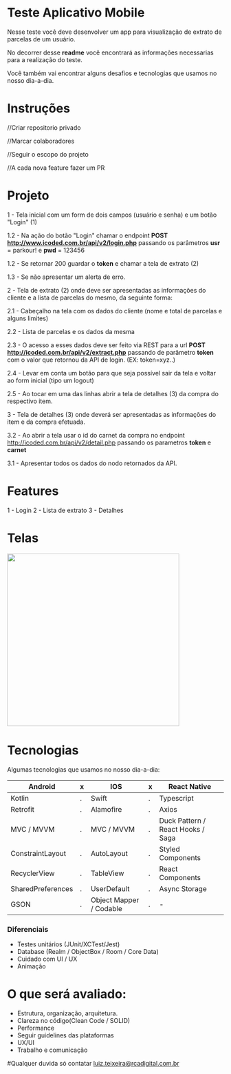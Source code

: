 # Teste Aplicativo Mobile
Nesse teste você deve desenvolver um app para visualização de extrato de parcelas de um usuário.

No decorrer desse **readme** você encontrará as informações necessarias para a realização do teste.

Você também vai encontrar alguns desafios e tecnologias que usamos no nosso dia-a-dia.

# Instruções
//Criar repositorio privado

//Marcar colaboradores

//Seguir o escopo do projeto

//A cada nova feature fazer um PR

# Projeto
 1 - Tela inicial com um form de dois campos (usuário e senha) e um botão "Login" (1)
 
   1.2 - Na ação do botão "Login" chamar o endpoint **POST http://www.icoded.com.br/api/v2/login.php** passando os parâmetros **usr** = parkour! e **pwd** = 123456
   
   1.2 - Se retornar 200 guardar o **token** e chamar a tela de extrato (2) 
   
   1.3 - Se não apresentar um alerta de erro.
   
 2 - Tela de extrato (2) onde deve ser apresentadas as informações do cliente e a lista de parcelas do mesmo, da seguinte forma: 
 
   2.1 - Cabeçalho na tela com os dados do cliente (nome e total de parcelas e alguns limites) 
   
   2.2 - Lista de parcelas e os dados da mesma 
   
   2.3 - O acesso a esses dados deve ser feito via REST para a url **POST http://icoded.com.br/api/v2/extract.php** passando de parâmetro **token** com o valor que retornou da API de login. (EX: token=xyz..)
   
   2.4 - Levar em conta um botão para que seja possível sair da tela e voltar ao form inicial (tipo um logout)
   
   2.5 - Ao tocar em uma das linhas abrir a tela de detalhes (3) da compra do respectivo item.
   
 3 - Tela de detalhes (3) onde deverá ser apresentadas as informações do item e da compra efetuada.
 
   3.2 - Ao abrir a tela usar o id do carnet da compra no endpoint http://icoded.com.br/api/v2/detail.php passando os parametros **token** e **carnet**
   
   3.1 - Apresentar todos os dados do nodo retornados da API.

# Features
1 - Login
2 - Lista de extrato
3 - Detalhes

# Telas

<p align="left">
  <p>
    <img src="http://icoded.com.br/faca-um-app/img/test_flow.png" alt="" data-canonical-src="http://icoded.com.br/faca-um-app/img/test_flow.png" height="400" />
  </p>
</p>

# Tecnologias
Algumas tecnologias que usamos no nosso dia-a-dia:

|  Android | x | IOS  | x | React Native  |
|---|---|---|---|---|
| Kotlin  | . |  Swift | . |  Typescript |
| Retrofit  | . |  Alamofire | . |  Axios |
| MVC / MVVM | . | MVC / MVVM  | . | Duck Pattern / React Hooks / Saga  |
| ConstraintLayout  | . | AutoLayout  | . | Styled Components  |
| RecyclerView  | . | TableView  | . | React Components  |
| SharedPreferences | . | UserDefault  | . | Async Storage  |
| GSON | . | Object Mapper / Codable  | . | -  |

### Diferenciais
- Testes unitários (JUnit/XCTest/Jest)
- Database (Realm / ObjectBox / Room / Core Data)
- Cuidado com UI / UX
- Animação

# O que será avaliado:
- Estrutura, organização, arquitetura.
- Clareza no código(Clean Code / SOLID)
- Performance
- Seguir guidelines das plataformas
- UX/UI
- Trabalho e comunicação

#Qualquer duvida só contatar luiz.teixeira@rcadigital.com.br
